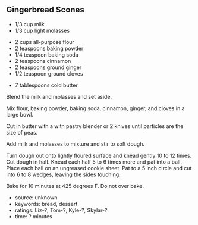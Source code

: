 Gingerbread Scones
------------------

- 1/3 cup milk
- 1/3 cup light molasses
<!-- -->
- 2 cups all-purpose flour
- 2 teaspoons baking powder
- 1/4 teaspoon baking soda
- 2 teaspoons cinnamon
- 2 teaspoons ground ginger
- 1/2 teaspoon ground cloves
<!-- -->
- 7 tablespoons cold butter

Blend the milk and molasses and set aside.

Mix flour, baking powder, baking soda, cinnamon, ginger, and cloves in
a large bowl.

Cut in butter with a with pastry blender or 2 knives until particles
are the size of peas.

Add milk and molasses to mixture and stir to soft dough.

Turn dough out onto lightly floured surface and knead gently 10 to 12
times.  Cut dough in half.  Knead each half 5 to 6 times more and pat
into a ball.  Place each ball on an ungreased cookie sheet.  Pat to a
5 inch circle and cut into 6 to 8 wedges, leaving the sides touching.

Bake for 10 minutes at 425 degrees F.  Do not over bake.

- source: unknown
- keywords: bread, dessert
- ratings: Liz-?, Tom-?, Kyle-?, Skylar-?
- time: ? minutes
